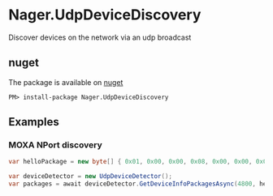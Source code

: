 # Nager.UdpDeviceDiscovery
Discover devices on the network via an udp broadcast

## nuget
The package is available on [nuget](https://www.nuget.org/packages/Nager.UdpDeviceDiscovery)
```
PM> install-package Nager.UdpDeviceDiscovery
```

## Examples

### MOXA NPort discovery

```cs
var helloPackage = new byte[] { 0x01, 0x00, 0x00, 0x08, 0x00, 0x00, 0x00, 0x00 };

var deviceDetector = new UdpDeviceDetector();
var packages = await deviceDetector.GetDeviceInfoPackagesAsync(4800, helloPackage, receiveTimeout: 2000);
```
